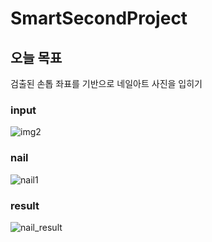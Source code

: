 # SmartSecondProject
## 오늘 목표
검출된 손톱 좌표를 기반으로 네일아트 사진을 입히기

### input
![img2](https://github.com/Jinkyun0328/SmartSecondProject/assets/123911778/31193fab-31be-43d1-b349-bfffaedfa0fc)

### nail
![nail1](https://github.com/Jinkyun0328/SmartSecondProject/assets/123911778/75decb6d-92fd-4d02-9b72-4a30a7c3087f)

### result
![nail_result](https://github.com/Jinkyun0328/SmartSecondProject/assets/123911778/c7c49199-2a9c-4b8b-b05f-c88dd1302a0d)

